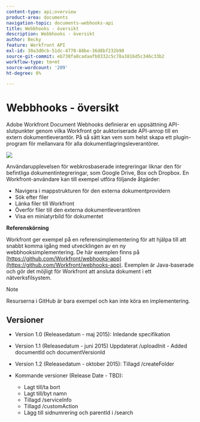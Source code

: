 ```yaml
---
content-type: api;overview
product-area: documents
navigation-topic: documents-webhooks-api
title: Webbhooks - översikt
description: Webbhooks - översikt
author: Becky
feature: Workfront API
exl-id: 30a3d0cb-51dc-4770-88be-36d8bf232b98
source-git-commit: eb738fa8cadaafb0332c5c78a3816d5c346c33b2
workflow-type: tm+mt
source-wordcount: '209'
ht-degree: 0%

---
```



# Webbhooks - översikt

Adobe Workfront Document Webhooks definierar en uppsättning API-slutpunkter genom vilka Workfront gör auktoriserade API-anrop till en extern dokumentleverantör. På så sätt kan vem som helst skapa ett plugin-program för mellanvara för alla dokumentlagringsleverantörer.

![](assets/mceclip0-350x262.png)

Användarupplevelsen för webkrosbaserade integreringar liknar den för befintliga dokumentintegreringar, som Google Drive, Box och Dropbox. En Workfront-användare kan till exempel utföra följande åtgärder:

* Navigera i mappstrukturen för den externa dokumentprovidern
* Sök efter filer
* Länka filer till Workfront
* Överför filer till den externa dokumentleverantören
* Visa en miniatyrbild för dokumentet

**Referenskörning**

Workfront ger exempel på en referensimplementering för att hjälpa till att snabbt komma igång med utvecklingen av en ny webbhooksimplementering. De här exemplen finns på [https://github.com/Workfront/webhooks-app](https://github.com/Workfront/webhooks-app). Exemplen är Java-baserade och gör det möjligt för Workfront att ansluta dokument i ett nätverksfilsystem. 

>[!NOTE]
>
>Resurserna i GitHub är bara exempel och kan inte köra en implementering.

## Versioner

* Version 1.0 (Releasedatum - maj 2015): Inledande specifikation

* Version 1.1 (Releasedatum - juni 2015) Uppdaterat /uploadInit - Added documentId och documentVersionId

* Version 1.2 (Releasedatum - oktober 2015): Tillagd /createFolder

* Kommande versioner (Release Date - TBD):

   * Lagt till/ta bort
   * Lagt till/byt namn
   * Tillagd /serviceInfo
   * Tillagd /customAction
   * Lägg till sidnumrering och parentId i /search
